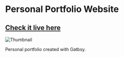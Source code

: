 # Personal Portfolio Website

## [Check it live here](https://lgope.netlify.app/)

![Thumbnail](thum.png)

Personal portfolio created with Gatbsy.
